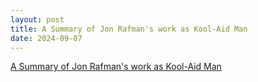 ```yaml
---
layout: post
title: A Summary of Jon Rafman's work as Kool-Aid Man
date: 2024-09-07
---
```


<object data="/pdf/2024-09-07.IAP.464.Kool_Aid_Summary.pdf" width="640" height="800" type='application/pdf'></object>

<a href="/pdf/2024-09-07.IAP.464.Kool_Aid_Summary.pdf" target="_blank">A Summary of Jon Rafman's work as Kool-Aid Man</a>
